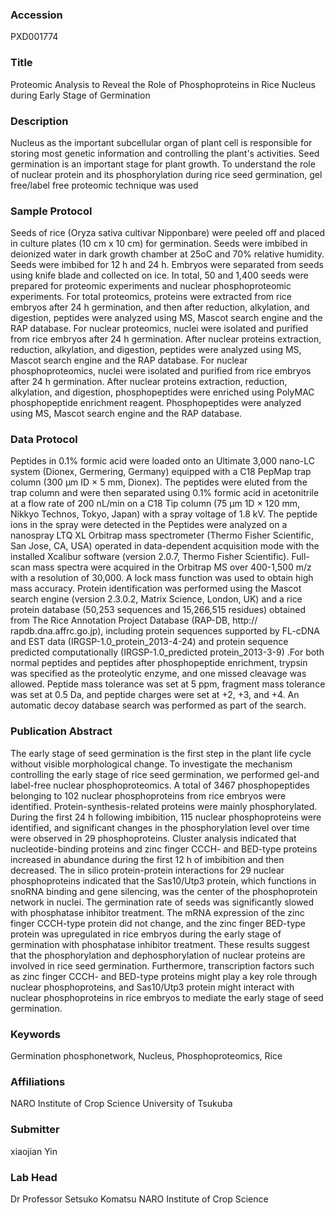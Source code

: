 ### Accession
PXD001774

### Title
Proteomic Analysis to Reveal the Role of Phosphoproteins in Rice Nucleus during Early Stage of Germination

### Description
Nucleus as the important subcellular organ of plant cell is responsible for storing most genetic information and controlling the plant's activities. Seed germination is an important stage for plant growth. To understand the role of nuclear protein and its phosphorylation during rice seed germination, gel free/label free proteomic technique was used

### Sample Protocol
Seeds of rice (Oryza sativa cultivar Nipponbare) were peeled off and placed in culture plates (10 cm x 10 cm) for germination. Seeds were imbibed in deionized water in dark growth chamber at 25oC and 70% relative humidity. Seeds were imbibed for 12 h and 24 h. Embryos were separated from seeds using knife blade and collected on ice. In total, 50 and 1,400 seeds were prepared for proteomic experiments and nuclear phosphoproteomic experiments. For total proteomics, proteins were extracted from rice embryos after 24 h germination, and then after reduction, alkylation, and digestion, peptides were analyzed using MS, Mascot search engine and the RAP database. For nuclear proteomics, nuclei were isolated and purified from rice embryos after 24 h germination. After nuclear proteins extraction, reduction, alkylation, and digestion, peptides were analyzed using MS, Mascot search engine and the RAP database. For nuclear phosphoproteomics, nuclei were isolated and purified from rice embryos after 24 h germination. After nuclear proteins extraction, reduction, alkylation, and digestion, phosphopeptides were enriched using PolyMAC phosphopeptide enrichment reagent. Phosphopeptides were analyzed using MS, Mascot search engine and the RAP database.

### Data Protocol
Peptides in 0.1% formic acid were loaded onto an Ultimate 3,000 nano-LC system (Dionex, Germering, Germany) equipped with a C18 PepMap trap column (300 µm ID × 5 mm, Dionex). The peptides were eluted from the trap column and were then separated using 0.1% formic acid in acetonitrile at a flow rate of 200 nL/min on a C18 Tip column (75 µm 1D × 120 mm, Nikkyo Technos, Tokyo, Japan) with a spray voltage of 1.8 kV. The peptide ions in the spray were detected in the Peptides were analyzed on a nanospray LTQ XL Orbitrap mass spectrometer (Thermo Fisher Scientific, San Jose, CA, USA) operated in data-dependent acquisition mode with the installed Xcalibur software (version 2.0.7, Thermo Fisher Scientific). Full-scan mass spectra were acquired in the Orbitrap MS over 400-1,500 m/z with a resolution of 30,000. A lock mass function was used to obtain high mass accuracy. Protein identification was performed using the Mascot search engine (version 2.3.0.2, Matrix Science, London, UK) and a rice protein database (50,253 sequences and 15,266,515 residues) obtained from The Rice Annotation Project Database (RAP-DB, http:// rapdb.dna.affrc.go.jp), including protein sequences supported by FL-cDNA and EST data (IRGSP-1.0_protein_2013-4-24) and protein sequence predicted computationally (IRGSP-1.0_predicted protein_2013-3-9) .For both normal peptides and peptides after phosphopeptide enrichment, trypsin was specified as the proteolytic enzyme, and one missed cleavage was allowed. Peptide mass tolerance was set at 5 ppm, fragment mass tolerance was set at 0.5 Da, and peptide charges were set at +2, +3, and +4. An automatic decoy database search was performed as part of the search.

### Publication Abstract
The early stage of seed germination is the first step in the plant life cycle without visible morphological change. To investigate the mechanism controlling the early stage of rice seed germination, we performed gel-and label-free nuclear phosphoproteomics. A total of 3467 phosphopeptides belonging to 102 nuclear phosphoproteins from rice embryos were identified. Protein-synthesis-related proteins were mainly phosphorylated. During the first 24 h following imbibition, 115 nuclear phosphoproteins were identified, and significant changes in the phosphorylation level over time were observed in 29 phosphoproteins. Cluster analysis indicated that nucleotide-binding proteins and zinc finger CCCH- and BED-type proteins increased in abundance during the first 12 h of imbibition and then decreased. The in silico protein-protein interactions for 29 nuclear phosphoproteins indicated that the Sas10/Utp3 protein, which functions in snoRNA binding and gene silencing, was the center of the phosphoprotein network in nuclei. The germination rate of seeds was significantly slowed with phosphatase inhibitor treatment. The mRNA expression of the zinc finger CCCH-type protein did not change, and the zinc finger BED-type protein was upregulated in rice embryos during the early stage of germination with phosphatase inhibitor treatment. These results suggest that the phosphorylation and dephosphorylation of nuclear proteins are involved in rice seed germination. Furthermore, transcription factors such as zinc finger CCCH- and BED-type proteins might play a key role through nuclear phosphoproteins, and Sas10/Utp3 protein might interact with nuclear phosphoproteins in rice embryos to mediate the early stage of seed germination.

### Keywords
Germination phosphonetwork, Nucleus, Phosphoproteomics, Rice

### Affiliations
NARO Institute of Crop Science
University of Tsukuba

### Submitter
xiaojian Yin

### Lab Head
Dr Professor Setsuko Komatsu
NARO Institute of Crop Science


